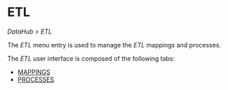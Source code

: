 # ETL

*DataHub > ETL*

The *ETL* menu entry is used to manage the *ETL* mappings and processes.

The *ETL* user interface is composed of the following tabs:

- [MAPPINGS](./02a_Mappings.md)
- [PROCESSES](./02b_Processes.md)

